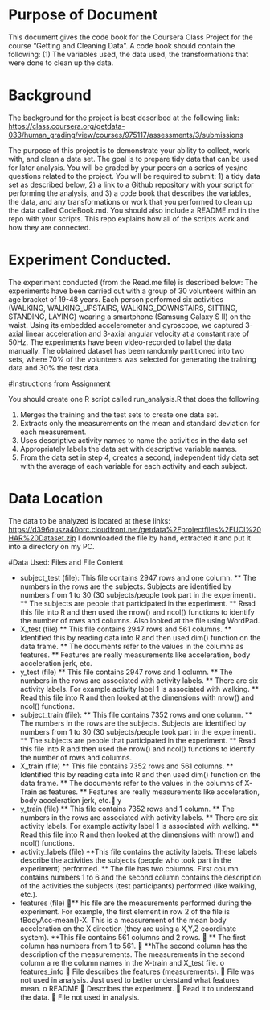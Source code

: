# Purpose of Document

This document gives the code book for the Coursera Class Project for the course “Getting and Cleaning Data”. 
A code book should contain the following: (1) The variables used,	the data used, the transformations that were done to clean up the data.

# Background

The background for the project is best described at the following link: 
https://class.coursera.org/getdata-033/human_grading/view/courses/975117/assessments/3/submissions

The purpose of this project is to demonstrate your ability to collect, work with, and clean a data set. 
The goal is to prepare tidy data that can be used for later analysis. 
You will be graded by your peers on a series of yes/no questions related to the project. 
You will be required to submit: 1) a tidy data set as described below, 2) a link to a Github repository with your script 
for performing the analysis, and 3) a code book that describes the variables, the data, and any transformations or work 
that you performed to clean up the data called CodeBook.md. You should also include a README.md in the repo with your scripts. 
This repo explains how all of the scripts work and how they are connected.

# Experiment Conducted.

The experiment conducted (from the Read.me file) is described below:
The experiments have been carried out with a group of 30 volunteers within an age bracket of 19-48 years. 
Each person performed six activities (WALKING, WALKING_UPSTAIRS, WALKING_DOWNSTAIRS, SITTING, STANDING, LAYING) 
wearing a smartphone (Samsung Galaxy S II) on the waist. Using its embedded accelerometer and gyroscope, 
we captured 3-axial linear acceleration and 3-axial angular velocity at a constant rate of 50Hz. The experiments 
have been video-recorded to label the data manually. The obtained dataset has been randomly partitioned into two sets, 
where 70% of the volunteers was selected for generating the training data and 30% the test data. 

#Instructions from Assignment

You should create one R script called run_analysis.R that does the following. 
1.	Merges the training and the test sets to create one data set.
2.	Extracts only the measurements on the mean and standard deviation for each measurement. 
3.	Uses descriptive activity names to name the activities in the data set
4.	Appropriately labels the data set with descriptive variable names. 
5.	From the data set in step 4, creates a second, independent tidy data set with the average of each variable for each activity and each subject. 

# Data Location

The data to be analyzed is located at these links:
https://d396qusza40orc.cloudfront.net/getdata%2Fprojectfiles%2FUCI%20HAR%20Dataset.zip
I downloaded the file by hand, extracted it and put it into a directory on my PC.

#Data Used: Files and File Content
* subject_test (file): This file contains 2947 rows and one column.
 ** The numbers in the rows are the subjects. Subjects are identified by numbers from 1 to 30 (30 subjects/people took part in the experiment).
 ** The subjects are people that participated in the experiment.
 ** Read this file into R and then used the nrow() and ncol() functions to identify the number of rows and columns. Also looked at the file using WordPad.
* X_test (file)
  ** This file contains 2947 rows and 561 columns.
  ** Identified this by reading data into R and then used dim() function on the data frame.
  ** The documents refer to the values in the columns as features.
  ** Features are really measurements like acceleration, body acceleration jerk, etc.
* y_test (file)
 ** This file contains 2947 rows and 1 column.
 ** The numbers in the rows are associated with activity labels.
 ** There are six activity labels. For example activity label 1 is associated with walking.
 ** Read this file into R and then looked at the dimensions with nrow() and ncol() functions.
* subject_train (file):
 ** This file contains 7352 rows and one column.
 ** The numbers in the rows are the subjects. Subjects are identified by numbers from 1 to 30 (30 subjects/people took part in the experiment).
 ** The subjects are people that participated in the experiment.
 ** Read this file into R and then used the nrow() and ncol() functions to identify the number of rows and columns. 
* X_train (file)
 ** This file contains 7352 rows and 561 columns.
 ** Identified this by reading data into R and then used dim() function on the data frame.
 ** The documents refer to the values in the columns of X-Train as features.
 ** Features are really measurements like acceleration, body acceleration jerk, etc.	y
* y_train (file)
 ** This file contains 7352 rows and 1 column.
 ** The numbers in the rows are associated with activity labels.
 ** There are six activity labels. For example activity label 1 is associated with walking. 
 ** Read this file into R and then looked at the dimensions with nrow() and ncol() functions.
* activity_labels (file)
  **This file contains the activity labels. These labels describe the activities the subjects (people who took part in the experiment) performed. 
  ** The file has two columns. First column contains numbers 1 to 6 and the second column contains the description of the activities the subjects (test participants)  performed (like walking, etc.).
* features (file)
** his file are the measurements performed during the experiment. For example, the first element in row 2 of the file is tBodyAcc-mean()-X. This is a measurement of the mean body acceleration on the X direction (they are using a X,Y,Z coordinate system).
  **This file contains 561 columns and 2 rows. 
	** The first column has  numbers from 1 to 561.
	**hThe second column has the description of the measurements. The measurements in the second column a
     re the column names in the X-train and X_test file.
o	features_info
	File describes the features (measurements).
	File was not used in analysis. Just used to better understand what features mean.
o	README
	Describes the experiment.
	Read it to understand the data.
	File not used in analysis.


